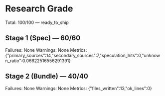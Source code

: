 # Research Grade
Total: 100/100 — ready_to_ship

## Stage 1 (Spec) — 60/60
Failures: None
Warnings: None
Metrics: {"primary_sources":14,"secondary_sources":7,"speculation_hits":0,"unknown_ratio":0.06622516556291391}

## Stage 2 (Bundle) — 40/40
Failures: None
Warnings: None
Metrics: {"files_written":13,"ok_lines":0}